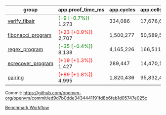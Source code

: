 | group | app.proof_time_ms | app.cycles | app.cells_used | leaf.proof_time_ms | leaf.cycles | leaf.cells_used |
| -- | -- | -- | -- | -- | -- | -- |
| [verify_fibair](https://github.com/openvm-org/openvm/blob/benchmark-results/benchmarks-pr/1549/verify_fibair-ed9d7b0dde3434441191fd8b6feb1d05747e025c.md) |<span style='color: green'>(-9 [-0.7%])</span> 1,273 |  334,086 |  17,676,626 |- | - | - |
| [fibonacci_program](https://github.com/openvm-org/openvm/blob/benchmark-results/benchmarks-pr/1549/fibonacci-ed9d7b0dde3434441191fd8b6feb1d05747e025c.md) |<span style='color: red'>(+23 [+0.9%])</span> 2,707 |  1,500,277 |  50,589,503 |- | - | - |
| [regex_program](https://github.com/openvm-org/openvm/blob/benchmark-results/benchmarks-pr/1549/regex-ed9d7b0dde3434441191fd8b6feb1d05747e025c.md) |<span style='color: green'>(-35 [-0.4%])</span> 8,138 |  4,165,226 |  166,511,152 |- | - | - |
| [ecrecover_program](https://github.com/openvm-org/openvm/blob/benchmark-results/benchmarks-pr/1549/ecrecover-ed9d7b0dde3434441191fd8b6feb1d05747e025c.md) |<span style='color: red'>(+19 [+1.3%])</span> 1,427 |  289,447 |  14,470,186 |- | - | - |
| [pairing](https://github.com/openvm-org/openvm/blob/benchmark-results/benchmarks-pr/1549/pairing-ed9d7b0dde3434441191fd8b6feb1d05747e025c.md) |<span style='color: red'>(+89 [+1.8%])</span> 4,995 |  1,820,436 |  95,832,407 |- | - | - |


Commit: https://github.com/openvm-org/openvm/commit/ed9d7b0dde3434441191fd8b6feb1d05747e025c

[Benchmark Workflow](https://github.com/openvm-org/openvm/actions/runs/14250299309)
